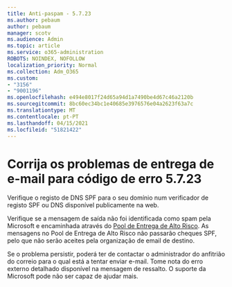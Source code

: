 ```yaml
---
title: Anti-paspam - 5.7.23
ms.author: pebaum
author: pebaum
manager: scotv
ms.audience: Admin
ms.topic: article
ms.service: o365-administration
ROBOTS: NOINDEX, NOFOLLOW
localization_priority: Normal
ms.collection: Adm_O365
ms.custom:
- "3156"
- "9001196"
ms.openlocfilehash: e494e8017f24d65a94d1a7490be4d67c46a2120b
ms.sourcegitcommit: 8bc60ec34bc1e40685e3976576e04a2623f63a7c
ms.translationtype: MT
ms.contentlocale: pt-PT
ms.lasthandoff: 04/15/2021
ms.locfileid: "51821422"
---
```

# <a name="fix-email-delivery-issues-for-error-code-5723"></a>Corrija os problemas de entrega de e-mail para código de erro 5.7.23

Verifique o registo de DNS SPF para o seu domínio num verificador de registo SPF ou DNS disponível publicamente na web.

Verifique se a mensagem de saída não foi identificada como spam pela Microsoft e encaminhada através do [Pool de Entrega de Alto Risco](https://docs.microsoft.com/microsoft-365/security/office-365-security/high-risk-delivery-pool-for-outbound-messages). As mensagens no Pool de Entrega de Alto Risco não passarão cheques SPF, pelo que não serão aceites pela organização de email de destino.

Se o problema persistir, poderá ter de contactar o administrador do anfitrião do correio para o qual está a tentar enviar e-mail. Tome nota do erro externo detalhado disponível na mensagem de ressalto. O suporte da Microsoft pode não ser capaz de ajudar mais.
